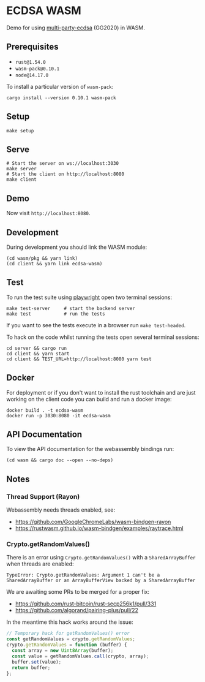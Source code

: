 # ECDSA WASM

Demo for using [multi-party-ecdsa](https://github.com/ZenGo-X/multi-party-ecdsa) (GG2020) in WASM.

## Prerequisites

* `rust@1.54.0`
* `wasm-pack@0.10.1`
* `node@14.17.0`

To install a particular version of `wasm-pack`:

```
cargo install --version 0.10.1 wasm-pack
```

## Setup

```
make setup
```

## Serve

```
# Start the server on ws://localhost:3030
make server
# Start the client on http://localhost:8080
make client
```

## Demo

Now visit `http://localhost:8080`.

## Development

During development you should link the WASM module:

```
(cd wasm/pkg && yarn link)
(cd client && yarn link ecdsa-wasm)
```

## Test

To run the test suite using [playwright][] open two terminal sessions:

```
make test-server     # start the backend server
make test            # run the tests
```

If you want to see the tests execute in a browser run `make test-headed`.

To hack on the code whilst running the tests open several terminal sessions:

```
cd server && cargo run
cd client && yarn start
cd client && TEST_URL=http://localhost:8080 yarn test
```

## Docker

For deployment or if you don't want to install the rust toolchain and are just working on the client code you can build and run a docker image:

```
docker build . -t ecdsa-wasm
docker run -p 3030:8080 -it ecdsa-wasm
```

## API Documentation

To view the API documentation for the webassembly bindings run:

```
(cd wasm && cargo doc --open --no-deps)
```

## Notes

### Thread Support (Rayon)

Webassembly needs threads enabled, see:

* https://github.com/GoogleChromeLabs/wasm-bindgen-rayon
* https://rustwasm.github.io/wasm-bindgen/examples/raytrace.html

### Crypto.getRandomValues()

There is an error using `Crypto.getRandomValues()` with a `SharedArrayBuffer` when threads are enabled:

```
TypeError: Crypto.getRandomValues: Argument 1 can't be a SharedArrayBuffer or an ArrayBufferView backed by a SharedArrayBuffer
```

We are awaiting some PRs to be merged for a proper fix:

* https://github.com/rust-bitcoin/rust-secp256k1/pull/331
* https://github.com/algorand/pairing-plus/pull/22

In the meantime this hack works around the issue:

```javascript
// Temporary hack for getRandomValues() error
const getRandomValues = crypto.getRandomValues;
crypto.getRandomValues = function (buffer) {
  const array = new Uint8Array(buffer);
  const value = getRandomValues.call(crypto, array);
  buffer.set(value);
  return buffer;
};
```

[playwright]: https://playwright.dev/
